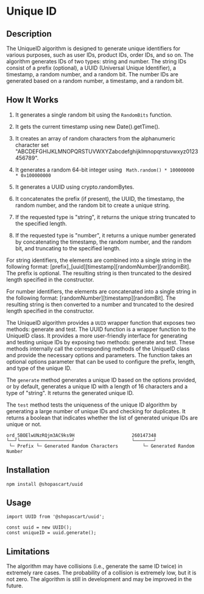 # Unique ID
## Description
The UniqueID algorithm is designed to generate unique identifiers for various purposes, such as user IDs, product IDs, order IDs, and so on. The algorithm generates IDs of two types: string and number. The string IDs consist of a prefix (optional), a UUID (Universal Unique Identifier), a timestamp, a random number, and a random bit. The number IDs are generated based on a random number, a timestamp, and a random bit.


## How It Works
1. It generates a single random bit using the `RandomBits` function.

2. It gets the current timestamp using new Date().getTime().

3. It creates an array of random characters from the alphanumeric character set "ABCDEFGHIJKLMNOPQRSTUVWXYZabcdefghijklmnopqrstuvwxyz0123456789".

4. It generates a random 64-bit integer using ` Math.random() * 100000000 * 0x100000000`

5. It generates a UUID using crypto.randomBytes.

6. It concatenates the prefix (if present), the UUID, the timestamp, the random number, and the random bit to create a unique string.

7. If the requested type is "string", it returns the unique string truncated to the specified length.

8. If the requested type is "number", it returns a unique number generated by concatenating the timestamp, the random number, and the random bit, and truncating to the specified length.


For string identifiers, the elements are combined into a single string in the following format: [prefix]_[uuid][timestamp][randomNumber][randomBit]. The prefix is optional. The resulting string is then truncated to the desired length specified in the constructor.

For number identifiers, the elements are concatenated into a single string in the following format: [randomNumber][timestamp][randomBit]. The resulting string is then converted to a number and truncated to the desired length specified in the constructor.


The UniqueID algorithm provides a `UUID` wrapper function that exposes two methods: generate and test. The UUID function is a wrapper function to the UniqueID class. It provides a more user-friendly interface for generating and testing unique IDs by exposing two methods: generate and test. These methods internally call the corresponding methods of the UniqueID class and provide the necessary options and parameters. The function takes an optional options parameter that can be used to configure the prefix, length, and type of the unique ID.

The `generate` method generates a unique ID based on the options provided, or by default, generates a unique ID with a length of 16 characters and a type of "string". It returns the generated unique ID.

The `test` method tests the uniqueness of the unique ID algorithm by generating a large number of unique IDs and checking for duplicates. It returns a boolean that indicates whether the list of generated unique IDs are unique or not.

<pre class="highlight plaintext"><code>ord_5BOElwUNzRQjm3AC9ks9H                     260147348
└──┘└───────────────────┘                     └───────┘
 └─ Prefix └─ Generated Random Characters         └─ Generated Random Number
</code></pre>


## Installation
```
npm install @shopascart/uuid
```

## Usage
```
import UUID from '@shopascart/uuid';

const uuid = new UUID();
const uniqueID = uuid.generate();
```
## Limitations
The algorithm may have collisions (i.e., generate the same ID twice) in extremely rare cases. The probability of a collision is extremely low, but it is not zero. The algorithm is still in development and may be improved in the future.

